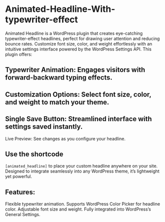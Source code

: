 # Animated-Headline-With-typewriter-effect
Animated Headline is a WordPress plugin that creates eye-catching typewriter-effect headlines, perfect for drawing user attention and reducing bounce rates. Customize font size, color, and weight effortlessly with an intuitive settings interface powered by the WordPress Settings API. This plugin offers:

## Typewriter Animation: Engages visitors with forward-backward typing effects.
## Customization Options: Select font size, color, and weight to match your theme.
## Single Save Button: Streamlined interface with settings saved instantly.
Live Preview: See changes as you configure your headline.
## Use the shortcode
``` [animated_headline] ```
 to place your custom headline anywhere on your site. Designed to integrate seamlessly into any WordPress theme, it’s lightweight yet powerful.

## Features:

Flexible typewriter animation.
Supports WordPress Color Picker for headline color.
Adjustable font size and weight.
Fully integrated into WordPress’s General Settings.
